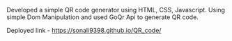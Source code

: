 Developed a simple QR code generator using HTML, CSS, Javascript. Using simple Dom Manipulation and used GoQr Api to generate QR code.

Deployed link - https://sonali9398.github.io/QR_code/
